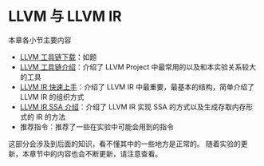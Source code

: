 # LLVM 与 LLVM IR 
本章各小节主要内容
- [LLVM 工具链下载](pre/llvm_download.md)：如题
- [LLVM 工具链介绍](pre/llvm_tool_chain.md)：介绍了 LLVM Project 中最常用的以及和本实验关系较大的工具
- [LLVM IR 快速上手](pre/llvm_ir_quick_primer.md)：介绍了 LLVM IR 中最重要，最基本的结构，简单介绍了 LLVM IR 的组织方式
- [LLVM IR SSA 介绍](pre/llvm_ir_ssa.md)：介绍了 LLVM IR 实现 SSA 的方式以及生成存取内存形式的 IR 的方法
- 推荐指令：推荐了一些在实验中可能会用到的指令

这部分会涉及到后面的知识，看不懂其中的一些地方是正常的。
随着实验的更新，本章节中的内容也会不断更新，请注意查看。
